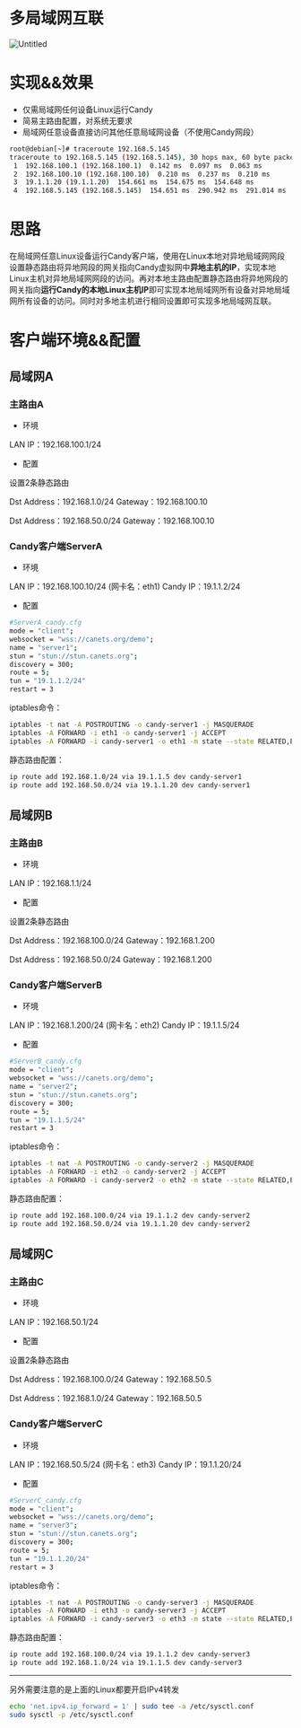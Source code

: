 # 多局域网互联

![Untitled](%E5%A4%9A%E5%B1%80%E5%9F%9F%E7%BD%91%E4%BA%92%E8%81%94%200596fe107e154d96be403da468afc440/Untitled.png)

# 实现&&效果

- 仅需局域网任何设备Linux运行Candy
- 简易主路由配置，对系统无要求
- 局域网任意设备直接访问其他任意局域网设备（不使用Candy网段）

```bash
root@debian[~]# traceroute 192.168.5.145
traceroute to 192.168.5.145 (192.168.5.145), 30 hops max, 60 byte packets
 1  192.168.100.1 (192.168.100.1)  0.142 ms  0.097 ms  0.063 ms
 2  192.168.100.10 (192.168.100.10)  0.210 ms  0.237 ms  0.210 ms
 3  19.1.1.20 (19.1.1.20)  154.661 ms  154.675 ms  154.648 ms
 4  192.168.5.145 (192.168.5.145)  154.651 ms  290.942 ms  291.014 ms
```

# 思路

在局域网任意Linux设备运行Candy客户端，使用在Linux本地对异地局域网网段设置静态路由将异地网段的网关指向Candy虚拟网中**异地主机的IP**，实现本地Linux主机对异地局域网网段的访问。再对本地主路由配置静态路由将异地网段的网关指向**运行Candy的本地Linux主机IP**即可实现本地局域网所有设备对异地局域网所有设备的访问。同时对多地主机进行相同设置即可实现多地局域网互联。

# 客户端环境&&配置

## 局域网A

### 主路由A

- 环境

LAN IP：192.168.100.1/24

- 配置

设置2条静态路由

Dst Address：192.168.1.0/24  Gateway：192.168.100.10

Dst Address：192.168.50.0/24 Gateway：192.168.100.10

### Candy客户端ServerA

- 环境

LAN IP：192.168.100.10/24 (网卡名：eth1)
Candy IP：19.1.1.2/24

- 配置

```bash
#ServerA_candy.cfg
mode = "client";
websocket = "wss://canets.org/demo";
name = "server1";
stun = "stun://stun.canets.org";
discovery = 300;
route = 5;
tun = "19.1.1.2/24"
restart = 3
```

iptables命令：

```bash
iptables -t nat -A POSTROUTING -o candy-server1 -j MASQUERADE
iptables -A FORWARD -i eth1 -o candy-server1 -j ACCEPT
iptables -A FORWARD -i candy-server1 -o eth1 -m state --state RELATED,ESTABLISHED -j ACCEPT
```

静态路由配置：

```bash
ip route add 192.168.1.0/24 via 19.1.1.5 dev candy-server1
ip route add 192.168.50.0/24 via 19.1.1.20 dev candy-server1
```

## 局域网B

### 主路由B

- 环境

LAN IP：192.168.1.1/24

- 配置

设置2条静态路由

Dst Address：192.168.100.0/24  Gateway：192.168.1.200

Dst Address：192.168.50.0/24 Gateway：192.168.1.200

### Candy客户端ServerB

- 环境

LAN IP：192.168.1.200/24  (网卡名：eth2)
Candy IP：19.1.1.5/24

- 配置

```bash
#ServerB_candy.cfg
mode = "client";
websocket = "wss://canets.org/demo";
name = "server2";
stun = "stun://stun.canets.org";
discovery = 300;
route = 5;
tun = "19.1.1.5/24"
restart = 3
```

iptables命令：

```bash
iptables -t nat -A POSTROUTING -o candy-server2 -j MASQUERADE
iptables -A FORWARD -i eth2 -o candy-server2 -j ACCEPT
iptables -A FORWARD -i candy-server2 -o eth2 -m state --state RELATED,ESTABLISHED -j ACCEPT
```

静态路由配置：

```bash
ip route add 192.168.100.0/24 via 19.1.1.2 dev candy-server2
ip route add 192.168.50.0/24 via 19.1.1.20 dev candy-server2
```

## 局域网C

### 主路由C

- 环境

LAN IP：192.168.50.1/24

- 配置

设置2条静态路由

Dst Address：192.168.100.0/24  Gateway：192.168.50.5

Dst Address：192.168.1.0/24 Gateway：192.168.50.5

### Candy客户端ServerC

- 环境

LAN IP：192.168.50.5/24  (网卡名：eth3)
Candy IP：19.1.1.20/24

- 配置

```bash
#ServerC_candy.cfg
mode = "client";
websocket = "wss://canets.org/demo";
name = "server3";
stun = "stun://stun.canets.org";
discovery = 300;
route = 5;
tun = "19.1.1.20/24"
restart = 3
```

iptables命令：

```bash
iptables -t nat -A POSTROUTING -o candy-server3 -j MASQUERADE
iptables -A FORWARD -i eth3 -o candy-server3 -j ACCEPT
iptables -A FORWARD -i candy-server3 -o eth3 -m state --state RELATED,ESTABLISHED -j ACCEPT
```

静态路由配置：

```bash
ip route add 192.168.100.0/24 via 19.1.1.2 dev candy-server3
ip route add 192.168.1.0/24 via 19.1.1.5 dev candy-server3
```

---

另外需要注意的是上面的Linux都要开启IPv4转发

```bash
echo 'net.ipv4.ip_forward = 1' | sudo tee -a /etc/sysctl.conf
sudo sysctl -p /etc/sysctl.conf
```
